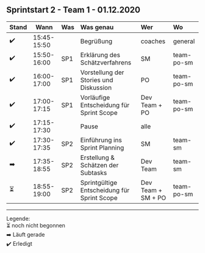 ## Sprintstart 2 - Team 1 - 01.12.2020

| Stand | Wann        | Was | Was genau                                   | Wer                | Wo         |
| ----- | ----------- | --- | :------------------------------------------ | :----------------- | :--------- |
| ✔️     | 15:45-15:50 |     | Begrüßung                                   | coaches            | general    |
| ✔️     | 15:50-16:00 | SP1 | Erklärung des Schätzverfahrens              | SM                 | team-po-sm |
| ✔️     | 16:00-17:00 | SP1 | Vorstellung der Stories und Diskussion      | PO                 | team-po-sm |
| ✔️     | 17:00-17:15 | SP1 | Vorläufige Entscheidung für Sprint Scope    | Dev Team + PO      | team-po-sm |
| ✔️      | 17:15-17:30 |     | Pause                                       | alle               |            |
| ✔️     | 17:30-17:35 | SP2 | Einführung ins Sprint Planning              | SM                 | team-sm    |
| ➡️     | 17:35-18:55 | SP2 | Erstellung & Schätzen der Subtasks          | Dev Team           | team-sm    |
| ⏳     | 18:55-19:00 | SP2 | Sprintgültige Entscheidung für Sprint Scope | Dev Team + SM + PO | team-po-sm |

---
Legende:  
⏳ noch nicht begonnen  
➡️ Läuft gerade  
✔️ Erledigt
